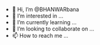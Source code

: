 - 👋 Hi, I’m @BHANWARbana
- 👀 I’m interested in ...
- 🌱 I’m currently learning ...
- 💞️ I’m looking to collaborate on ...
- 📫 How to reach me ...

<!---
BHANWARbana/BHANWARbana is a ✨ special ✨ repository because its `README.md` (this file) appears on your GitHub profile.
You can click the Preview link to take a look at your changes.
--->
